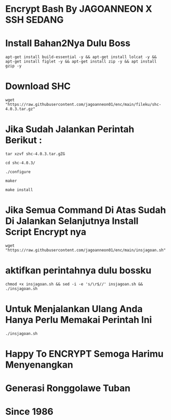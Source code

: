 # Encrypt Bash By JAGOANNEON X SSH SEDANG
# Install Bahan2Nya Dulu Boss

```
apt-get install build-essential -y && apt-get install lolcat -y && apt-get install figlet -y && apt-get install zip -y && apt install gzip -y
```
# Download SHC 

```
wget "https://raw.githubusercontent.com/jagoanneon01/enc/main/fileku/shc-4.0.3.tar.gz"
```

#  Jika Sudah Jalankan Perintah Berikut :

```
tar xzvf shc-4.0.3.tar.gZG

cd shc-4.0.3/

./configure 

maker

make install
```
# Jika Semua Command Di Atas Sudah Di Jalankan Selanjutnya Install Script Encrypt nya

```
wget "https://raw.githubusercontent.com/jagoanneon01/enc/main/insjagoan.sh"
```
# aktifkan perintahnya dulu bossku

```
chmod +x insjagoan.sh && sed -i -e 's/\r$//' insjagoan.sh && ./insjagoan.sh
```

# Untuk Menjalankan Ulang Anda Hanya Perlu Memakai Perintah Ini

```
./insjagoan.sh
```

# Happy To ENCRYPT Semoga Harimu Menyenangkan
# Generasi Ronggolawe Tuban
# Since 1986
